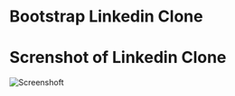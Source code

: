 # Bootstrap Linkedin Clone

# Screnshot of Linkedin Clone 
![Screenshoft](https://i.hizliresim.com/hjcnglz.png)
